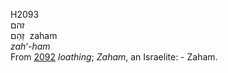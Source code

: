 H2093  
זהם  
זַהַם ‎ zaham  
*zah‘-ham*  
From [2092](h2092) *loathing*; *Zaham*, an Israelite: - Zaham.  
